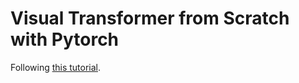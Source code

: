 # Visual Transformer from Scratch with Pytorch

Following [this tutorial](https://medium.com/mlearning-ai/vision-transformers-from-scratch-pytorch-a-step-by-step-guide-96c3313c2e0c).
